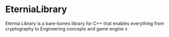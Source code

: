 EterniaLibrary
==============

Eternia Library is a bare-bones library for C++ that enables everything from cryptography to Engineering concepts and game engine s
